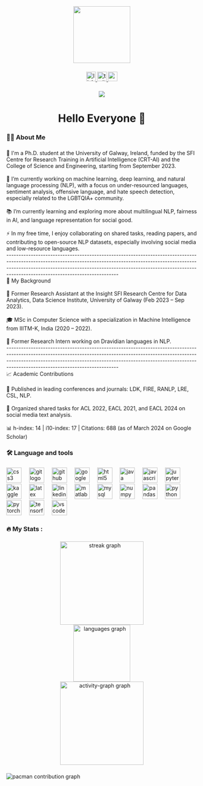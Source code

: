 <div align="center">
  <img height="150" src="https://media.giphy.com/media/M9gbBd9nbDrOTu1Mqx/giphy.gif"  />
</div>

###

<div align="center">
  <a href="https://www.linkedin.com/in/prasannakumar04/" target="_blank">
    <img src="https://img.shields.io/static/v1?message=LinkedIn&logo=linkedin&label=L&color=0077B5&logoColor=white&labelColor=&style=for-the-badge" height="25" alt="linkedin logo"  />
  </a>
  <a href="https://x.com/Prasann38820543" target="_blank">
    <img src="https://img.shields.io/static/v1?message=Twitter&logo=twitter&label=X&color=#00&logoColor=White&labelColor=&style=for-the-badge" height="25" alt="twitter logo"  />
  </a>
  <a href="mailto:kprasannakumar30@gmail.com " target="_blank">
    <img src="https://img.shields.io/static/v1?message=Gmail&logo=gmail&label=&color=D14836&logoColor=white&labelColor=&style=for-the-badge" height="25" alt="gmail logo"  />
  </a>
</div>

###

<div align="center">
  <img src="https://visitor-badge.laobi.icu/badge?page_id=Prasanna-04.Prasanna-04&"  />
</div>

###

<h1 align="center">Hello Everyone 👋</h1>

###

<h3 align="left">👩‍💻  About Me</h3>

###

<p align="left">👋 I'm a Ph.D. student at the University of Galway, Ireland, funded by the SFI Centre for Research Training in Artificial Intelligence (CRT-AI) and the College of Science and Engineering, starting from September 2023.<br><br>🔭 I’m currently working on machine learning, deep learning, and natural language processing (NLP), with a focus on under-resourced languages, sentiment analysis, offensive language, and hate speech detection, especially related to the LGBTQIA+ community.<br><br>📚 I’m currently learning and exploring more about multilingual NLP, fairness in AI, and language representation for social good.<br><br>⚡ In my free time, I enjoy collaborating on shared tasks, reading papers, and contributing to open-source NLP datasets, especially involving social media and low-resource languages.<br>----------------------------------------------------------------------------------------------------------------------------------------------------------------------------------------------------------------------------------------------------------------------------------------<br>🧠 My Background<br><br>🧪 Former Research Assistant at the Insight SFI Research Centre for Data Analytics, Data Science Institute, University of Galway (Feb 2023 – Sep 2023).<br><br>🎓 MSc in Computer Science with a specialization in Machine Intelligence from IIITM-K, India (2020 – 2022).<br><br>🔬 Former Research Intern working on Dravidian languages in NLP.<br>----------------------------------------------------------------------------------------------------------------------------------------------------------------------------------------------------------------------------------------------------------------------------------------<br>📈 Academic Contributions<br><br>📄 Published in leading conferences and journals: LDK, FIRE, RANLP, LRE, CSL, NLP.<br><br>🧪 Organized shared tasks for ACL 2022, EACL 2021, and EACL 2024 on social media text analysis.<br><br>📊 h-index: 14 | i10-index: 17 | Citations: 688 (as of March 2024 on Google Scholar)</p>

###

<h3 align="left">🛠 Language and tools</h3>

###

<div align="left">
  <img src="https://cdn.jsdelivr.net/gh/devicons/devicon/icons/css3/css3-original.svg" height="40" alt="css3 logo"  />
  <img width="12" />
  <img src="https://cdn.jsdelivr.net/gh/devicons/devicon/icons/git/git-original.svg" height="40" alt="git logo"  />
  <img width="12" />
  <img src="https://cdn.jsdelivr.net/gh/devicons/devicon/icons/github/github-original.svg" height="40" alt="github logo"  />
  <img width="12" />
  <img src="https://cdn.jsdelivr.net/gh/devicons/devicon/icons/googlecloud/googlecloud-original.svg" height="40" alt="googlecloud logo"  />
  <img width="12" />
  <img src="https://cdn.jsdelivr.net/gh/devicons/devicon/icons/html5/html5-original.svg" height="40" alt="html5 logo"  />
  <img width="12" />
  <img src="https://cdn.jsdelivr.net/gh/devicons/devicon/icons/java/java-original.svg" height="40" alt="java logo"  />
  <img width="12" />
  <img src="https://cdn.jsdelivr.net/gh/devicons/devicon/icons/javascript/javascript-original.svg" height="40" alt="javascript logo"  />
  <img width="12" />
  <img src="https://cdn.jsdelivr.net/gh/devicons/devicon/icons/jupyter/jupyter-original.svg" height="40" alt="jupyter logo"  />
  <img width="12" />
  <img src="https://cdn.jsdelivr.net/gh/devicons/devicon/icons/kaggle/kaggle-original.svg" height="40" alt="kaggle logo"  />
  <img width="12" />
  <img src="https://cdn.jsdelivr.net/gh/devicons/devicon/icons/latex/latex-original.svg" height="40" alt="latex logo"  />
  <img width="12" />
  <img src="https://cdn.jsdelivr.net/gh/devicons/devicon/icons/linkedin/linkedin-original.svg" height="40" alt="linkedin logo"  />
  <img width="12" />
  <img src="https://cdn.jsdelivr.net/gh/devicons/devicon/icons/matlab/matlab-original.svg" height="40" alt="matlab logo"  />
  <img width="12" />
  <img src="https://cdn.jsdelivr.net/gh/devicons/devicon/icons/mysql/mysql-original.svg" height="40" alt="mysql logo"  />
  <img width="12" />
  <img src="https://cdn.jsdelivr.net/gh/devicons/devicon/icons/numpy/numpy-original.svg" height="40" alt="numpy logo"  />
  <img width="12" />
  <img src="https://cdn.jsdelivr.net/gh/devicons/devicon/icons/pandas/pandas-original.svg" height="40" alt="pandas logo"  />
  <img width="12" />
  <img src="https://cdn.jsdelivr.net/gh/devicons/devicon/icons/python/python-original.svg" height="40" alt="python logo"  />
  <img width="12" />
  <img src="https://cdn.jsdelivr.net/gh/devicons/devicon/icons/pytorch/pytorch-original.svg" height="40" alt="pytorch logo"  />
  <img width="12" />
  <img src="https://cdn.jsdelivr.net/gh/devicons/devicon/icons/tensorflow/tensorflow-original.svg" height="40" alt="tensorflow logo"  />
  <img width="12" />
  <img src="https://cdn.jsdelivr.net/gh/devicons/devicon/icons/vscode/vscode-original.svg" height="40" alt="vscode logo"  />
</div>

###

<h3 align="left">🔥   My Stats :</h3>

###

<div align="center">
  <img src="https://streak-stats.demolab.com?user=Prasanna-04&locale=en&mode=daily&theme=dark&hide_border=false&border_radius=5&order=3" height="220" alt="streak graph" /> <br>
  <img src="https://github-readme-stats.vercel.app/api/top-langs?username=Prasanna-04&locale=en&hide_title=false&layout=compact&card_width=320&langs_count=5&theme=merko&hide_border=false&order=2" height="150" alt="languages graph" /> <br>
  <img src="https://github-readme-activity-graph.vercel.app/graph?username=Prasanna-04&theme=redical&radius=0" height="220" alt="activity-graph graph"  />
</div>

###

<picture>
  <source media="(prefers-color-scheme: dark)" srcset="https://raw.githubusercontent.com/Prasanna-04/Prasanna-04/output/pacman-contribution-graph-dark.svg">
  <source media="(prefers-color-scheme: light)" srcset="https://raw.githubusercontent.com/Prasanna-04/Prasanna-04/output/pacman-contribution-graph.svg">
  <img alt="pacman contribution graph" src="https://raw.githubusercontent.com/Prasanna-04/Prasanna-04/output/pacman-contribution-graph.svg">
</picture>

###
